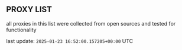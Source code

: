 ## PROXY LIST

all proxies in this list were collected from open sources and tested for functionality

last update: `2025-01-23 16:52:00.157205+00:00` UTC